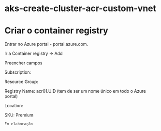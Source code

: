 # aks-create-cluster-acr-custom-vnet


# Criar o container registry

Entrar no Azure portal - portal.azure.com.

Ir a Container registry -> Add 

Preencher campos

Subscription:

Resource Group:

Registry Name: acr01.UID (tem de ser um nome único em todo o Azure portal)

Location:

SKU: Premium


```
Em elaboração
```

